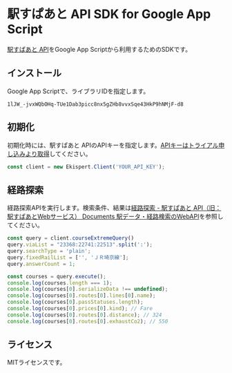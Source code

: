 # 駅すぱあと API SDK for Google App Script

[駅すぱあと API](https://docs.ekispert.com/v1/index.html)をGoogle App Scriptから利用するためのSDKです。

## インストール

Google App Scriptで、ライブラリIDを指定します。

```
1lJW_-jvxWQbOHq-TUe1Dab3picc8nx5gZHb8vvxSqe43HkP9hNMjF-d8
```

## 初期化

初期化時には、駅すぱあと APIのAPIキーを指定します。[APIキーはトライアル申し込みより取得](https://api-info.ekispert.com/form/trial/)してください。

```js
const client = new Ekispert.Client('YOUR_API_KEY');
```

## 経路探索

経路探索APIを実行します。検索条件、結果は[経路探索 \- 駅すぱあと API（旧：駅すぱあとWebサービス） Documents 駅データ・経路検索のWebAPI](https://docs.ekispert.com/v1/api/search/course/extreme.html)を参照してください。

```js
const query = client.courseExtremeQuery()
query.viaList = "23368:22741:22513".split(':');
query.searchType = 'plain';
query.fixedRailList = ['', 'ＪＲ埼京線'];
query.answerCount = 1;

const courses = query.execute();
console.log(courses.length === 1);
console.log(courses[0].serializeData !== undefined);
console.log(courses[0].routes[0].lines[0].name);
console.log(courses[0].passStatuses.length);
console.log(courses[0].prices[0].kind); // Fare
console.log(courses[0].routes[0].distance); // 324
console.log(courses[0].routes[0].exhaustCo2); // 550
```

## ライセンス

MITライセンスです。

